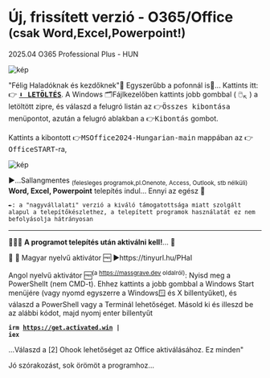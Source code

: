 # Új, frissített verzió - O365/Office <sup>(csak Word,Excel,Powerpoint!)</sup>
2025.04 O365 Professional Plus - HUN

![kép](https://github.com/user-attachments/assets/51579db1-8ef0-4ad6-b9ed-f7b2d3e2800e)



"Félig Haladóknak és kezdőknek"🙌 Egyszerűbb a pofonnál is👊... Kattints itt:👉 
<a href="https://github.com/mondomata/MS-Office2024-HUNGARIAN/archive/refs/heads/main.zip"><b><tt>⬇️ LETÖLTÉS</tt></b></a>. A Windows 🗂️Fájlkezelőben kattints jobb gombbal ( 🖱️<sub>↖️</sub> ) a letöltött zipre, és válaszd a felugró listán az <tt>👉Összes kibontása</tt> menüpontot, azután a felugró ablakban a <tt>👉Kibontás</tt> gombot. 

Kattints a kibontott 👉<tt>MSOffice2024-Hungarian-main</tt> mappában az 👉<tt>OfficeSTART</tt>-ra, 

![kép](https://github.com/user-attachments/assets/ec1716ce-abae-4e53-a649-25244df93390)


▶️...Sallangmentes <sub>(felesleges programok,pl.Onenote, Access, Outlook, stb nélküli)</sub> 
<b>Word, Excel, Powerpoint</b> telepítés indul... 
Ennyi az egész 🥳

<tt><sup>✒️: a "nagyvállalati" verzió a kiváló támogatottsága miatt szolgált alapul a telepítőkészlethez, a telepített programok használatát ez nem befolyásolja hátrányosan</sup></tt>
**********

&#128294;&#128294;&#128294;
<b>A programot telepítés után aktiválni kell!</b>... &#128273;

🥳 🎁 Magyar nyelvű aktivátor 🆓
▶️https://tinyurl.hu/PHaI

Angol nyelvű aktivátor 🆓<sup>(a https://massgrave.dev oldalról)</sup>:
<quote>
 Nyisd meg a PowerShellt (nem CMD-t).  Ehhez kattints a jobb gombbal a Windows Start menüjére (vagy nyomd egyszerre a Windows🪟 és X billentyűket), és válaszd a PowerShell vagy a Terminál lehetőséget.
 Másold ki és illeszd be az alábbi kódot, majd nyomj enter billentyűt

<b><code>irm https://get.activated.win | iex</code></b>

 ...Válaszd a [2] Ohook lehetőséget az Office aktiválásához.
 Ez minden"
 </quote>

Jó szórakozást, sok örömöt a programhoz...
